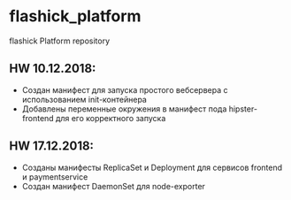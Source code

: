 # flashick_platform
flashick Platform repository

## HW 10.12.2018:
 - Создан манифест для запуска простого вебсервера с использованием init-контейнера
 - Добавлены переменные окружения в манифест пода hipster-frontend для его корректного запуска 

 ## HW 17.12.2018:
 - Созданы манифесты ReplicaSet и Deployment для сервисов frontend и paymentservice
 - Создан манифест DaemonSet для node-exporter